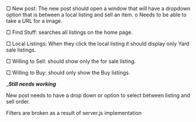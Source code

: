 □	New post: The new post should open a window that will have a dropdown option that is between a local listing and sell an item.
o	Needs to be able to take a URL for a image.

□	Find Stuff: searches all listings on the home page.

□	Local Listings: When they click the local listing it should display only Yard sale listings.

□	Willing to Sell: should show only the for sale listing. 		

□	Willing to Buy: should only show the Buy listings.

______________________Still needs working_____________________

New post needs to have a drop down or option to select between listing and sell order.

Filters are broken as a result of server.js implementation
